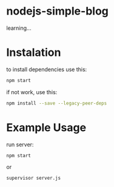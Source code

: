 # nodejs-simple-blog
learning...

# Instalation

to install dependencies use this:

```sh
npm start
```

if not work, use this:

```sh
npm install --save --legacy-peer-deps
```

# Example Usage

run server:

```sh
npm start
```
or

```sh
supervisor server.js
```
